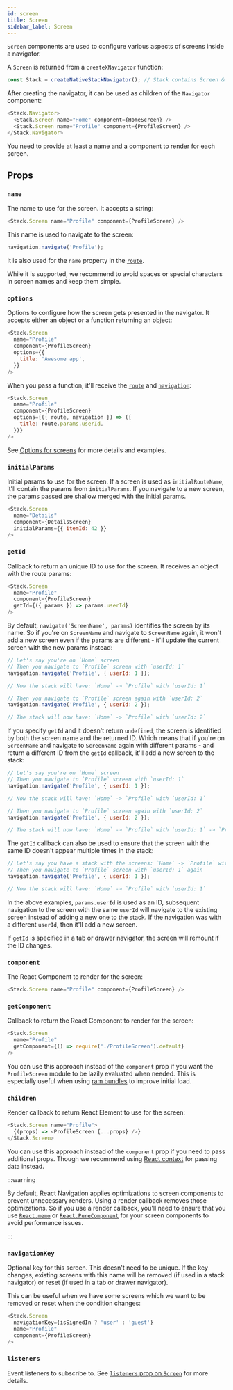 ```yaml
---
id: screen
title: Screen
sidebar_label: Screen
---
```


`Screen` components are used to configure various aspects of screens inside a navigator.

A `Screen` is returned from a `createXNavigator` function:

```js
const Stack = createNativeStackNavigator(); // Stack contains Screen & Navigator properties
```

After creating the navigator, it can be used as children of the `Navigator` component:

```js
<Stack.Navigator>
  <Stack.Screen name="Home" component={HomeScreen} />
  <Stack.Screen name="Profile" component={ProfileScreen} />
</Stack.Navigator>
```

You need to provide at least a name and a component to render for each screen.

## Props

### `name`

The name to use for the screen. It accepts a string:

```js
<Stack.Screen name="Profile" component={ProfileScreen} />
```

This name is used to navigate to the screen:

```js
navigation.navigate('Profile');
```

It is also used for the `name` property in the [`route`](route-prop.md).

While it is supported, we recommend to avoid spaces or special characters in screen names and keep them simple.

### `options`

Options to configure how the screen gets presented in the navigator. It accepts either an object or a function returning an object:

```js
<Stack.Screen
  name="Profile"
  component={ProfileScreen}
  options={{
    title: 'Awesome app',
  }}
/>
```

When you pass a function, it'll receive the [`route`](route-prop.md) and [`navigation`](navigation-prop.md):

```js
<Stack.Screen
  name="Profile"
  component={ProfileScreen}
  options={({ route, navigation }) => ({
    title: route.params.userId,
  })}
/>
```

See [Options for screens](screen-options.md) for more details and examples.

### `initialParams`

Initial params to use for the screen. If a screen is used as `initialRouteName`, it'll contain the params from `initialParams`. If you navigate to a new screen, the params passed are shallow merged with the initial params.

```js
<Stack.Screen
  name="Details"
  component={DetailsScreen}
  initialParams={{ itemId: 42 }}
/>
```

### `getId`

Callback to return an unique ID to use for the screen. It receives an object with the route params:

```js
<Stack.Screen
  name="Profile"
  component={ProfileScreen}
  getId={({ params }) => params.userId}
/>
```

By default, `navigate('ScreenName', params)` identifies the screen by its name. So if you're on `ScreenName` and navigate to `ScreenName` again, it won't add a new screen even if the params are different - it'll update the current screen with the new params instead:

```js
// Let's say you're on `Home` screen
// Then you navigate to `Profile` screen with `userId: 1`
navigation.navigate('Profile', { userId: 1 });

// Now the stack will have: `Home` -> `Profile` with `userId: 1`

// Then you navigate to `Profile` screen again with `userId: 2`
navigation.navigate('Profile', { userId: 2 });

// The stack will now have: `Home` -> `Profile` with `userId: 2`
```

If you specify `getId` and it doesn't return `undefined`, the screen is identified by both the screen name and the returned ID. Which means that if you're on `ScreenName` and navigate to `ScreenName` again with different params - and return a different ID from the `getId` callback, it'll add a new screen to the stack:

```js
// Let's say you're on `Home` screen
// Then you navigate to `Profile` screen with `userId: 1`
navigation.navigate('Profile', { userId: 1 });

// Now the stack will have: `Home` -> `Profile` with `userId: 1`

// Then you navigate to `Profile` screen again with `userId: 2`
navigation.navigate('Profile', { userId: 2 });

// The stack will now have: `Home` -> `Profile` with `userId: 1` -> `Profile` with `userId: 2`
```

The `getId` callback can also be used to ensure that the screen with the same ID doesn't appear multiple times in the stack:

```js
// Let's say you have a stack with the screens: `Home` -> `Profile` with `userId: 1` -> `Settings`
// Then you navigate to `Profile` screen with `userId: 1` again
navigation.navigate('Profile', { userId: 1 });

// Now the stack will have: `Home` -> `Profile` with `userId: 1`
```

In the above examples, `params.userId` is used as an ID, subsequent navigation to the screen with the same `userId` will navigate to the existing screen instead of adding a new one to the stack. If the navigation was with a different `userId`, then it'll add a new screen.

If `getId` is specified in a tab or drawer navigator, the screen will remount if the ID changes.

### `component`

The React Component to render for the screen:

```js
<Stack.Screen name="Profile" component={ProfileScreen} />
```

### `getComponent`

Callback to return the React Component to render for the screen:

```js
<Stack.Screen
  name="Profile"
  getComponent={() => require('./ProfileScreen').default}
/>
```

You can use this approach instead of the `component` prop if you want the `ProfileScreen` module to be lazily evaluated when needed. This is especially useful when using [ram bundles](https://reactnative.dev/docs/ram-bundles-inline-requires) to improve initial load.

### `children`

Render callback to return React Element to use for the screen:

```js
<Stack.Screen name="Profile">
  {(props) => <ProfileScreen {...props} />}
</Stack.Screen>
```

You can use this approach instead of the `component` prop if you need to pass additional props. Though we recommend using [React context](https://react.dev/reference/react/useContext) for passing data instead.

:::warning

By default, React Navigation applies optimizations to screen components to prevent unnecessary renders. Using a render callback removes those optimizations. So if you use a render callback, you'll need to ensure that you use [`React.memo`](https://reactjs.org/docs/react-api.html#reactmemo) or [`React.PureComponent`](https://reactjs.org/docs/react-api.html#reactpurecomponent) for your screen components to avoid performance issues.

:::

### `navigationKey`

Optional key for this screen. This doesn't need to be unique. If the key changes, existing screens with this name will be removed (if used in a stack navigator) or reset (if used in a tab or drawer navigator).

This can be useful when we have some screens which we want to be removed or reset when the condition changes:

```js
<Stack.Screen
  navigationKey={isSignedIn ? 'user' : 'guest'}
  name="Profile"
  component={ProfileScreen}
/>
```

### `listeners`

Event listeners to subscribe to. See [`listeners` prop on `Screen`](navigation-events.md#listeners-prop-on-screen) for more details.
